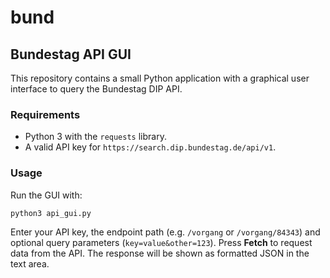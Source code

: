 # bund

## Bundestag API GUI

This repository contains a small Python application with a graphical user interface to query the Bundestag DIP API.

### Requirements
* Python 3 with the `requests` library.
* A valid API key for `https://search.dip.bundestag.de/api/v1`.

### Usage
Run the GUI with:

```bash
python3 api_gui.py
```

Enter your API key, the endpoint path (e.g. `/vorgang` or `/vorgang/84343`) and optional query parameters (`key=value&other=123`).
Press **Fetch** to request data from the API. The response will be shown as formatted JSON in the text area.
